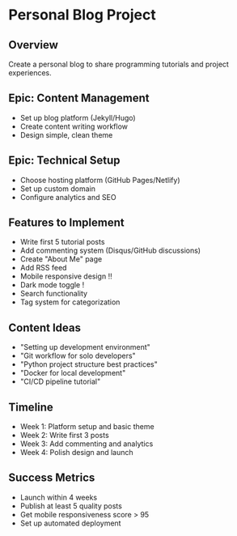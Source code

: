 # Personal Blog Project

## Overview
Create a personal blog to share programming tutorials and project experiences.

## Epic: Content Management
- Set up blog platform (Jekyll/Hugo)
- Create content writing workflow
- Design simple, clean theme

## Epic: Technical Setup
- Choose hosting platform (GitHub Pages/Netlify)
- Set up custom domain
- Configure analytics and SEO

## Features to Implement
- Write first 5 tutorial posts
- Add commenting system (Disqus/GitHub discussions)
- Create "About Me" page
- Add RSS feed
- Mobile responsive design ‼
- Dark mode toggle !
- Search functionality
- Tag system for categorization

## Content Ideas
- "Setting up development environment"
- "Git workflow for solo developers"
- "Python project structure best practices"
- "Docker for local development"
- "CI/CD pipeline tutorial"

## Timeline
- Week 1: Platform setup and basic theme
- Week 2: Write first 3 posts
- Week 3: Add commenting and analytics
- Week 4: Polish design and launch

## Success Metrics
- Launch within 4 weeks
- Publish at least 5 quality posts
- Get mobile responsiveness score > 95
- Set up automated deployment